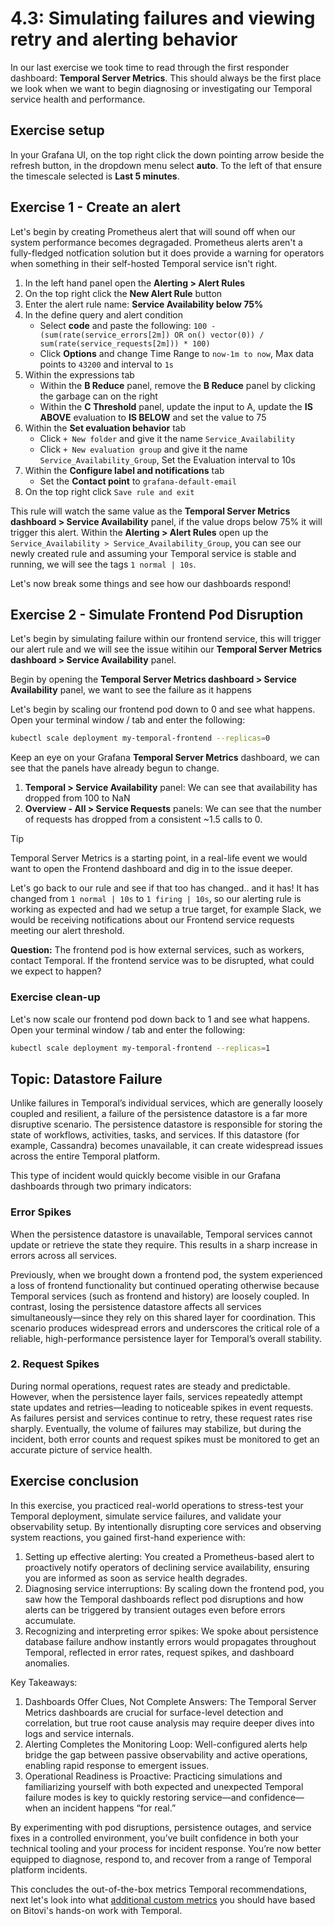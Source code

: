 # 4.3: Simulating failures and viewing retry and alerting behavior

In our last exercise we took time to read through the first responder dashboard: **Temporal Server Metrics**. This should always be the first place we look when we want to begin diagnosing or investigating our Temporal service health and performance.


## Exercise setup
In your Grafana UI, on the top right click the down pointing arrow beside the refresh button, in the dropdown menu select **auto**. To the left of that ensure the timescale selected is **Last 5 minutes**.


## Exercise 1 - Create an alert
Let's begin by creating  Prometheus alert that will sound off when our system performance becomes degragaded. Prometheus alerts aren't a fully-fledged notfication solution but it does provide a warning for operators when something in their self-hosted Temporal service isn't right.


1. In the left hand panel open the **Alerting > Alert Rules**
2. On the top right click the **New Alert Rule** button
3. Enter the alert rule name:  **Service Availability below 75%**
4. In the define query and alert condition
    - Select **code** and paste the following: `100 - (sum(rate(service_errors[2m]) OR on() vector(0)) / sum(rate(service_requests[2m])) * 100)`
    - Click **Options** and change Time Range to `now-1m to now`, Max data points to `43200` and interval to `1s`
5. Within the expressions tab
     - Within the **B Reduce** panel, remove the **B Reduce** panel by clicking the garbage can on the right
     - Within the **C Threshold** panel, update the input to A, update the **IS ABOVE** evaluation to **IS BELOW** and set the value to 75
6. Within the **Set evaluation behavior** tab
    - Click `+ New folder` and give it the name `Service_Availability`
    - Click `+ New evaluation group` and give it the name `Service_Availability_Group`, Set the Evaluation interval to 10s
7. Within the **Configure label and notifications** tab
    - Set the **Contact point** to `grafana-default-email`
8. On the top right click `Save rule and exit`


This rule will watch the same value as the **Temporal Server Metrics dashboard > Service Availability** panel, if the value drops below 75% it will trigger this alert. Within the **Alerting > Alert Rules** open up the `Service_Availability > Service_Availability_Group`, you can see our newly created rule and assuming your Temporal service is stable and running, we will see the tags `1 normal | 10s`.

Let's now break some things and see how our dashboards respond!


## Exercise 2 - Simulate Frontend Pod Disruption
Let's begin by simulating failure within our frontend service, this will trigger our alert rule and we will see the issue witihin our **Temporal Server Metrics dashboard > Service Availability** panel.


Begin by opening the **Temporal Server Metrics dashboard > Service Availability** panel, we want to see the failure as it happens

Let's begin by scaling our frontend pod down to 0 and see what happens. Open your terminal window / tab and enter the following:

```bash
kubectl scale deployment my-temporal-frontend --replicas=0
```

Keep an eye on your Grafana **Temporal Server Metrics** dashboard, we can see that the panels have already begun to change.

1. **Temporal > Service Availability** panel: We can see that availability has dropped from 100 to NaN
2. **Overview - All > Service Requests** panels: We can see that the number of requests has dropped from a consistent ~1.5 calls to 0. 


> [!TIP]
> Temporal Server Metrics is a starting point, in a real-life event we would want to open the Frontend dashboard and dig in to the issue deeper.

Let's go back to our rule and see if that too has changed.. and it has! It has changed from `1 normal | 10s` to `1 firing | 10s`, so our alerting rule is working as expected and had we setup a true target, for example Slack, we would be receiving notifications about our Frontend service requests meeting our alert threshold.

**Question:** The frontend pod is how external services, such as workers, contact Temporal. If the frontend service was to be disrupted, what could we expect to happen?

### Exercise clean-up

Let's now scale our frontend pod down back to 1 and see what happens. Open your terminal window / tab and enter the following:

```bash
kubectl scale deployment my-temporal-frontend --replicas=1
```

## Topic: Datastore Failure

Unlike failures in Temporal’s individual services, which are generally loosely coupled and resilient, a failure of the persistence datastore is a far more disruptive scenario. The persistence datastore is responsible for storing the state of workflows, activities, tasks, and services. If this datastore (for example, Cassandra) becomes unavailable, it can create widespread issues across the entire Temporal platform.

This type of incident would quickly become visible in our Grafana dashboards through two primary indicators:

### Error Spikes

When the persistence datastore is unavailable, Temporal services cannot update or retrieve the state they require. This results in a sharp increase in errors across all services.

Previously, when we brought down a frontend pod, the system experienced a loss of frontend functionality but continued operating otherwise because Temporal services (such as frontend and history) are loosely coupled. In contrast, losing the persistence datastore affects all services simultaneously—since they rely on this shared layer for coordination. This scenario produces widespread errors and underscores the critical role of a reliable, high-performance persistence layer for Temporal’s overall stability.

### 2. Request Spikes

During normal operations, request rates are steady and predictable. However, when the persistence layer fails, services repeatedly attempt state updates and retries—leading to noticeable spikes in event requests. As failures persist and services continue to retry, these request rates rise sharply. Eventually, the volume of failures may stabilize, but during the incident, both error counts and request spikes must be monitored to get an accurate picture of service health.


## Exercise conclusion
In this exercise, you practiced real-world operations to stress-test your Temporal deployment, simulate service failures, and validate your observability setup. By intentionally disrupting core services and observing system reactions, you gained first-hand experience with:

1. Setting up effective alerting: You created a Prometheus-based alert to proactively notify operators of declining service availability, ensuring you are informed as soon as service health degrades.
1. Diagnosing service interruptions: By scaling down the frontend pod, you saw how the Temporal dashboards reflect pod disruptions and how alerts can be triggered by transient outages even before errors accumulate.
1. Recognizing and interpreting error spikes: We spoke about persistence database failure andhow instantly errors would propagates throughout Temporal, reflected in error rates, request spikes, and dashboard anomalies.

Key Takeaways:

1. Dashboards Offer Clues, Not Complete Answers: The Temporal Server Metrics dashboards are crucial for surface-level detection and correlation, but true root cause analysis may require deeper dives into logs and service internals.
1. Alerting Completes the Monitoring Loop: Well-configured alerts help bridge the gap between passive observability and active operations, enabling rapid response to emergent issues.
1. Operational Readiness is Proactive: Practicing simulations and familiarizing yourself with both expected and unexpected Temporal failure modes is key to quickly restoring service—and confidence—when an incident happens “for real.”

By experimenting with pod disruptions, persistence outages, and service fixes in a controlled environment, you’ve built confidence in both your technical tooling and your process for incident response. You’re now better equipped to diagnose, respond to, and recover from a range of Temporal platform incidents.


This concludes the out-of-the-box metrics Temporal recommendations, next let's look into what [additional custom metrics](./4.4.Additional-Metrics.md) you should have based on Bitovi's hands-on work with Temporal.

